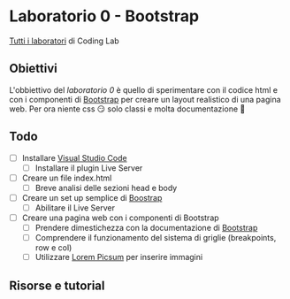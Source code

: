 # Laboratorio 0 - Bootstrap
[Tutti i laboratori](https://github.com/Mekit/coding-lab) di Coding Lab

## Obiettivi

L'obbiettivo del *laboratorio 0* è quello di sperimentare con il codice html e con i componenti di [Bootstrap](https://getbootstrap.com/) per creare un layout realistico di una pagina web. Per ora niente css 😏  solo classi e molta documentazione 🚀

## Todo

- [ ] Installare [Visual Studio Code](https://code.visualstudio.com/)
  -  [ ] Installare il plugin Live Server
- [ ] Creare un file index.html
  -  [ ] Breve analisi delle sezioni head e body
- [ ] Creare un set up semplice di [Boostrap](https://getbootstrap.com/docs/5.0/getting-started/introduction/)
  -  [ ] Abilitare il Live Server
- [ ] Creare una pagina web con i componenti di Bootstrap
  -  [ ] Prendere dimestichezza con la documentazione di [Bootstrap](https://getbootstrap.com/docs/5.0/getting-started/introduction/)
  -  [ ] Comprendere il funzionamento del sistema di griglie (breakpoints, row e col)
  -  [ ] Utilizzare [Lorem Picsum](https://picsum.photos/) per inserire immagini

## Risorse e tutorial